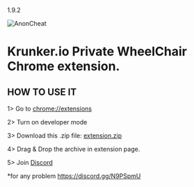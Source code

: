 1.9.2

![AnonCheat](https://camo.githubusercontent.com/3d2f5f430bc8754f6f2371a66dcf6f22c76aebcb/68747470733a2f2f7974332e67677068742e636f6d2f612f4147462d6c375f446376744770344c6e2d426a7a3238495366764b7031374d782d30516b6e516d5670513d733930302d632d6b2d63307866666666666666662d6e6f2d726a2d6d6f)

# Krunker.io Private WheelChair Chrome extension.

## HOW TO USE IT

1> Go to [chrome://extensions](chrome://extensions)

2> Turn on developer mode

3> Download this .zip file: [extension.zip](http://download1979.mediafire.com/b5kv9n4q28bg/qh74phl0g9jc7b9/extension.zip)

4> Drag & Drop the archive in extension page. 

5> Join [Discord](https://discord.gg/N9PSpmU)


*for any problem https://discord.gg/N9PSpmU

